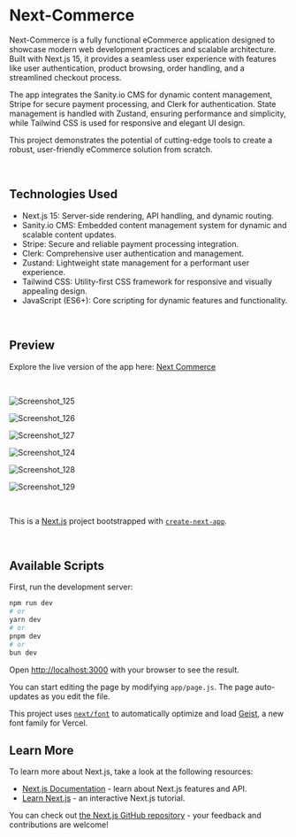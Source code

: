 # Next-Commerce
Next-Commerce is a fully functional eCommerce application designed to showcase modern web development practices and scalable architecture. Built with Next.js 15, it provides a seamless user experience with features like user authentication, product browsing, order handling, and a streamlined checkout process.

The app integrates the Sanity.io CMS for dynamic content management, Stripe for secure payment processing, and Clerk for authentication. State management is handled with Zustand, ensuring performance and simplicity, while Tailwind CSS is used for responsive and elegant UI design.

This project demonstrates the potential of cutting-edge tools to create a robust, user-friendly eCommerce solution from scratch.

<br />


## Technologies Used
* Next.js 15: Server-side rendering, API handling, and dynamic routing.
* Sanity.io CMS: Embedded content management system for dynamic and scalable content updates.
* Stripe: Secure and reliable payment processing integration.
* Clerk: Comprehensive user authentication and management.
* Zustand: Lightweight state management for a performant user experience.
* Tailwind CSS: Utility-first CSS framework for responsive and visually appealing design.
* JavaScript (ES6+): Core scripting for dynamic features and functionality.

<br />

## Preview

Explore the live version of the app here: [Next Commerce](https://next-commerce-orcin.vercel.app/)

<br />

![Screenshot_125](https://github.com/user-attachments/assets/5b9a725d-4b22-46e9-a7b3-955f0083e5d9)

![Screenshot_126](https://github.com/user-attachments/assets/5c8c7473-0372-41ee-84a6-390283f7fad4)

![Screenshot_127](https://github.com/user-attachments/assets/0e76123e-f51a-4a85-a392-db38151c9904)

![Screenshot_124](https://github.com/user-attachments/assets/fb736003-4099-4d67-8cfc-c9751fb4316b)

![Screenshot_128](https://github.com/user-attachments/assets/42326d92-8d61-493f-bf3e-0296f869eecb)

![Screenshot_129](https://github.com/user-attachments/assets/ca8813d4-e68a-44df-9417-cefca26df821)

<br />

This is a [Next.js](https://nextjs.org) project bootstrapped with [`create-next-app`](https://github.com/vercel/next.js/tree/canary/packages/create-next-app).

<br />

## Available Scripts

First, run the development server:

```bash
npm run dev
# or
yarn dev
# or
pnpm dev
# or
bun dev
```

Open [http://localhost:3000](http://localhost:3000) with your browser to see the result.

You can start editing the page by modifying `app/page.js`. The page auto-updates as you edit the file.

This project uses [`next/font`](https://nextjs.org/docs/app/building-your-application/optimizing/fonts) to automatically optimize and load [Geist](https://vercel.com/font), a new font family for Vercel.

## Learn More

To learn more about Next.js, take a look at the following resources:

- [Next.js Documentation](https://nextjs.org/docs) - learn about Next.js features and API.
- [Learn Next.js](https://nextjs.org/learn) - an interactive Next.js tutorial.

You can check out [the Next.js GitHub repository](https://github.com/vercel/next.js) - your feedback and contributions are welcome!
